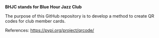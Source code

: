 **BHJC stands for Blue Hour Jazz Club**

The purpose of this GitHub repository is to develop a method to create QR codes for club member cards.

References: https://pypi.org/project/qrcode/
